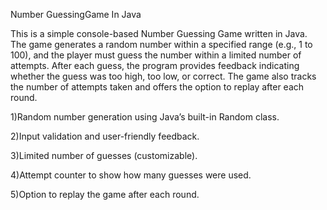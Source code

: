 Number GuessingGame In Java

This is a simple console-based Number Guessing Game written in Java. The game generates a random number within a specified range (e.g., 1 to 100), and the player must guess the number within a limited number of attempts. After each guess, the program provides feedback indicating whether the guess was too high, too low, or correct. The game also tracks the number of attempts taken and offers the option to replay after each round.

1)Random number generation using Java’s built-in Random class.

2)Input validation and user-friendly feedback.

3)Limited number of guesses (customizable).

4)Attempt counter to show how many guesses were used.

5)Option to replay the game after each round.
